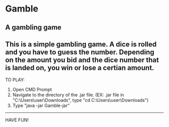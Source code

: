 # Gamble
A gambling game
---------------
This is a simple gambling game. A dice is rolled and you have to guess the number.
Depending on the amount you bid and the dice number that is landed on, you win or lose a certian amount.
---------------
TO PLAY:
1) Open CMD Prompt
2) Navigate to the directory of the .jar file. (EX: .jar file in "C:\Users\user\Downloads", type "cd C:\Users\user\Downloads")
3) Type "java -jar Gamble-jar"
---------------
HAVE FUN!
